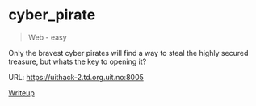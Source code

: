 # cyber_pirate

> Web - easy

Only the bravest cyber pirates will find a way to steal the highly secured treasure, but whats the key to opening it?

URL: <https://uithack-2.td.org.uit.no:8005>

[Writeup](writeup/README.md)
